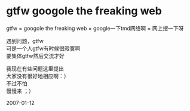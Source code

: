 # gtfw googole the freaking web

gtfw = googole the freaking web = google一下tmd网络啊 = 网上搜一下呀


遇到问题，gtfw<br />
可是一个人gtfw有时候很寂寞啊<br />
要集体gtfw然后交流才好


我现在有些问题这里提出<br />
大家没有很好地相应啊：）<br />
不过不怕<br />
慢慢来 ；）




2007-01-12